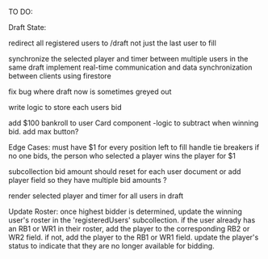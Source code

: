 TO DO:

Draft State:

redirect all registered users to /draft not just the last user to fill

synchronize the selected player and timer between multiple users in the same draft
implement real-time communication and data synchronization between clients using firestore 

fix bug where draft now is sometimes greyed out 

write logic to store each users bid

add $100 bankroll to user Card component
-logic to subtract when winning bid.
add max button?

Edge Cases:
must have $1 for every position left to fill
handle tie breakers
if no one bids, the person who selected a player wins the player for $1

subcollection bid amount should reset for each user document or 
add player field so they have multiple bid amounts ?

render selected player and timer for all users in draft

Update Roster:
once highest bidder is determined, update the winning user's roster in the 'registeredUsers' subcollection.
if the user already has an RB1 or WR1 in their roster, add the player to the corresponding RB2 or WR2 field. if not, add the player to the RB1 or WR1 field.
update the player's status to indicate that they are no longer available for bidding.


